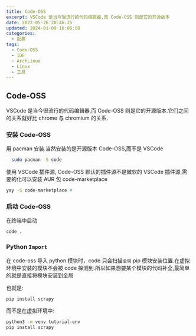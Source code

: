 ```yaml
---
title: Code-OSS
excerpt: VSCode 是当今很流行的代码编辑器,而 Code-OSS 则是它的开源版本
date: 2022-05-26 20:46:25
updated: 2024-01-09 16:06:00
categories: 
  - 配置
tags:
  - Code-OSS
  - IDE
  - ArchLinux
  - Linux
  - 工具
---
```


## Code-OSS

VSCode 是当今很流行的代码编辑器,而 Code-OSS 则是它的开源版本.它们之间的关系就好比 chrome 与 chromium 的关系.

### 安装 Code-OSS

用 pacman 安装.当然安装的是开源版本 Code-OSS,而不是 VSCode

```bash
  sudo pacman -S code
```

使用 VSCode 插件源, Code-OSS 默认的插件源不是微软的 VSCode 插件源,需要的化可以安装 AUR 包 code-marketplace

```bash
yay -S code-marketplace # 
```

### 启动 Code-OSS

在终端中启动

```bash
code .
```

### Python `Import`

在 code-oss 导入 python 模块时，code 只会扫描`全局` pip 模块安装位置.在虚拟环境中安装的模块不会被 code 探测到.所以如果想要某个模块的代码补全,最简单的就是直接将模块安装到全局

也就是:

```bash
pip install scrapy
```

而不是在虚拟环境中:

```bash
python3 -m venv tutorial-env
pip install scrapy
```
